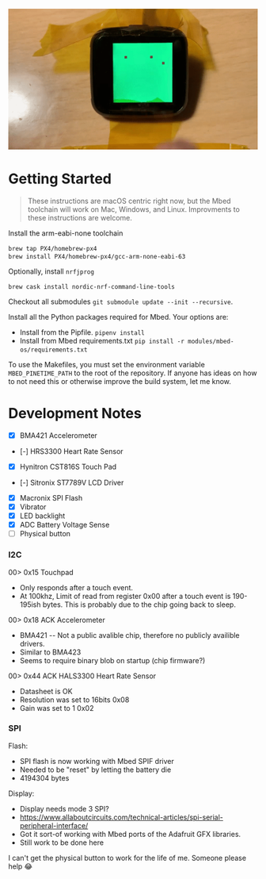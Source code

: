 ![Animated GIF of Pinetime demo](media/pixel-painting.gif)

# Getting Started

> These instructions are macOS centric right now, but the Mbed toolchain will work on Mac, Windows, and Linux. Improvments to these instructions are welcome. 

Install the arm-eabi-none toolchain
```
brew tap PX4/homebrew-px4
brew install PX4/homebrew-px4/gcc-arm-none-eabi-63
```

Optionally, install `nrfjprog`
```
brew cask install nordic-nrf-command-line-tools
```

Checkout all submodules `git submodule update --init --recursive`.

Install all the Python packages required for Mbed. Your options are:
- Install from the Pipfile. `pipenv install`
- Install from Mbed requirements.txt `pip install -r modules/mbed-os/requirements.txt`

To use the Makefiles, you must set the environment variable `MBED_PINETIME_PATH` to the root of the repository. If anyone has ideas on how to not need this or otherwise improve the build system, let me know.



# Development Notes

- [x] BMA421 Accelerometer
- [-] HRS3300 Heart Rate Sensor
- [x] Hynitron CST816S Touch Pad
- [-] Sitronix ST7789V LCD Driver
- [x] Macronix SPI Flash
- [x] Vibrator
- [x] LED backlight
- [x] ADC Battery Voltage Sense
- [ ] Physical button

### I2C 
00> 0x15 Touchpad
- Only responds after a touch event.
- At 100khz, Limit of read from register 0x00 after a touch event is 190-195ish bytes. This is probably due to the chip going back to sleep.
	
00> 0x18 ACK Accelerometer
- BMA421 -- Not a public avalible chip, therefore no publicly availible drivers.
- Similar to BMA423
- Seems to require binary blob on startup (chip firmware?)
	
00> 0x44 ACK HALS3300 Heart Rate Sensor
- Datasheet is OK
- Resolution was set to 16bits 0x08
- Gain was set to 1 0x02

### SPI
Flash:
- SPI flash is now working with Mbed SPIF driver
- Needed to be "reset" by letting the battery die
- 4194304 bytes

Display:
- Display needs mode 3 SPI?
- https://www.allaboutcircuits.com/technical-articles/spi-serial-peripheral-interface/
- Got it sort-of working with Mbed ports of the Adafruit GFX libraries. 
- Still work to be done here

I can't get the physical button to work for the life of me. Someone please help 😂
